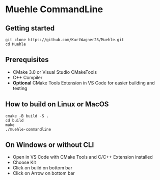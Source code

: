 # Muehle CommandLine



## Getting started
```
git clone https://github.com/KurtWagner23/Muehle.git
cd Muehle
```

## Prerequisites
- CMake 3.0 or Visual Studio CMakeTools
- C++ Compiler
- **Optional** CMake Tools Extension in VS Code for easier building and testing

## How to build on Linux or MacOS
```
cmake -B build -S .
cd build
make
./muehle-commandline
```

## On Windows or without CLI
- Open in VS Code with CMake Tools and C/C++ Extension installed
- Choose Kit 
- Click on build on bottom bar
- Click on Arrow on bottom bar